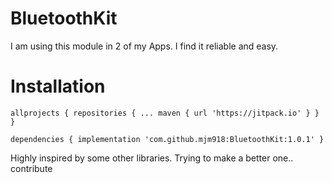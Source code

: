 # BluetoothKit

I am using this module in 2 of my Apps. I find it reliable and easy.

# Installation

`allprojects {
		repositories {
			...
			maven { url 'https://jitpack.io' }
		}
	}`

`dependencies {
	        implementation 'com.github.mjm918:BluetoothKit:1.0.1'
	}`



Highly inspired by some other libraries. Trying to make a better one.. contribute
